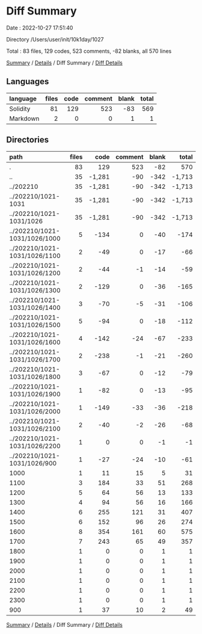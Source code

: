 # Diff Summary

Date : 2022-10-27 17:51:40

Directory /Users/user/init/10k1day/1027

Total : 83 files,  129 codes, 523 comments, -82 blanks, all 570 lines

[Summary](results.md) / [Details](details.md) / Diff Summary / [Diff Details](diff-details.md)

## Languages
| language | files | code | comment | blank | total |
| :--- | ---: | ---: | ---: | ---: | ---: |
| Solidity | 81 | 129 | 523 | -83 | 569 |
| Markdown | 2 | 0 | 0 | 1 | 1 |

## Directories
| path | files | code | comment | blank | total |
| :--- | ---: | ---: | ---: | ---: | ---: |
| . | 83 | 129 | 523 | -82 | 570 |
| .. | 35 | -1,281 | -90 | -342 | -1,713 |
| ../202210 | 35 | -1,281 | -90 | -342 | -1,713 |
| ../202210/1021-1031 | 35 | -1,281 | -90 | -342 | -1,713 |
| ../202210/1021-1031/1026 | 35 | -1,281 | -90 | -342 | -1,713 |
| ../202210/1021-1031/1026/1000 | 5 | -134 | 0 | -40 | -174 |
| ../202210/1021-1031/1026/1100 | 2 | -49 | 0 | -17 | -66 |
| ../202210/1021-1031/1026/1200 | 2 | -44 | -1 | -14 | -59 |
| ../202210/1021-1031/1026/1300 | 2 | -129 | 0 | -36 | -165 |
| ../202210/1021-1031/1026/1400 | 3 | -70 | -5 | -31 | -106 |
| ../202210/1021-1031/1026/1500 | 5 | -94 | 0 | -18 | -112 |
| ../202210/1021-1031/1026/1600 | 4 | -142 | -24 | -67 | -233 |
| ../202210/1021-1031/1026/1700 | 2 | -238 | -1 | -21 | -260 |
| ../202210/1021-1031/1026/1800 | 3 | -67 | 0 | -12 | -79 |
| ../202210/1021-1031/1026/1900 | 1 | -82 | 0 | -13 | -95 |
| ../202210/1021-1031/1026/2000 | 1 | -149 | -33 | -36 | -218 |
| ../202210/1021-1031/1026/2100 | 2 | -40 | -2 | -26 | -68 |
| ../202210/1021-1031/1026/2200 | 1 | 0 | 0 | -1 | -1 |
| ../202210/1021-1031/1026/900 | 1 | -27 | -24 | -10 | -61 |
| 1000 | 1 | 11 | 15 | 5 | 31 |
| 1100 | 3 | 184 | 33 | 51 | 268 |
| 1200 | 5 | 64 | 56 | 13 | 133 |
| 1300 | 4 | 94 | 56 | 16 | 166 |
| 1400 | 6 | 255 | 121 | 31 | 407 |
| 1500 | 6 | 152 | 96 | 26 | 274 |
| 1600 | 8 | 354 | 161 | 60 | 575 |
| 1700 | 7 | 243 | 65 | 49 | 357 |
| 1800 | 1 | 0 | 0 | 1 | 1 |
| 1900 | 1 | 0 | 0 | 1 | 1 |
| 2000 | 1 | 0 | 0 | 1 | 1 |
| 2100 | 1 | 0 | 0 | 1 | 1 |
| 2200 | 1 | 0 | 0 | 1 | 1 |
| 2300 | 1 | 0 | 0 | 1 | 1 |
| 900 | 1 | 37 | 10 | 2 | 49 |

[Summary](results.md) / [Details](details.md) / Diff Summary / [Diff Details](diff-details.md)